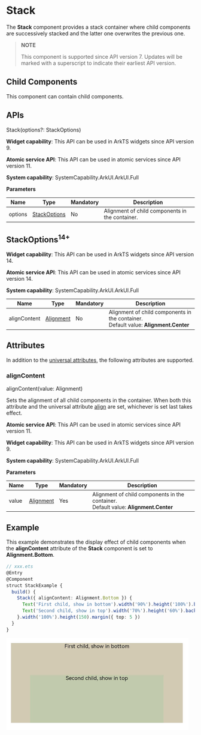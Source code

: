 # Stack

The **Stack** component provides a stack container where child components are successively stacked and the latter one overwrites the previous one.

>  **NOTE**
>
>  This component is supported since API version 7. Updates will be marked with a superscript to indicate their earliest API version.


## Child Components

This component can contain child components.


## APIs

Stack(options?: StackOptions)

**Widget capability**: This API can be used in ArkTS widgets since API version 9.

**Atomic service API**: This API can be used in atomic services since API version 11.

**System capability**: SystemCapability.ArkUI.ArkUI.Full

**Parameters**

| Name      | Type                                   | Mandatory| Description                                                   |
| ------------ | ------------------------------------------- | ---- | ----------------------------------------------------------- |
| options | [StackOptions](#stackoptions14) | No  | Alignment of child components in the container.|

## StackOptions<sup>14+</sup>

**Widget capability**: This API can be used in ArkTS widgets since API version 14.

**Atomic service API**: This API can be used in atomic services since API version 14.

**System capability**: SystemCapability.ArkUI.ArkUI.Full

| Name         | Type           | Mandatory| Description                       |
| ------------ | --------------- | ---- | --------------------------- |
| alignContent | [Alignment](ts-appendix-enums.md#alignment) | No  | Alignment of child components in the container.<br>Default value: **Alignment.Center**|

## Attributes

In addition to the [universal attributes](ts-universal-attributes-size.md), the following attributes are supported.

### alignContent

alignContent(value: Alignment)

Sets the alignment of all child components in the container. When both this attribute and the universal attribute [align](ts-universal-attributes-location.md#align) are set, whichever is set last takes effect.

**Atomic service API**: This API can be used in atomic services since API version 11.

**Widget capability**: This API can be used in ArkTS widgets since API version 9.

**System capability**: SystemCapability.ArkUI.ArkUI.Full

**Parameters**

| Name| Type                                       | Mandatory| Description                                                       |
| ------ | ------------------------------------------- | ---- | ----------------------------------------------------------- |
| value  | [Alignment](ts-appendix-enums.md#alignment) | Yes  | Alignment of child components in the container.<br>Default value: **Alignment.Center**|


## Example

This example demonstrates the display effect of child components when the **alignContent** attribute of the **Stack** component is set to **Alignment.Bottom**.

```ts
// xxx.ets
@Entry
@Component
struct StackExample {
  build() {
    Stack({ alignContent: Alignment.Bottom }) {
      Text('First child, show in bottom').width('90%').height('100%').backgroundColor(0xd2cab3).align(Alignment.Top)
      Text('Second child, show in top').width('70%').height('60%').backgroundColor(0xc1cbac).align(Alignment.Top)
    }.width('100%').height(150).margin({ top: 5 })
  }
}
```

![en-us_image_0000001219982699](figures/en-us_image_0000001219982699.PNG)
